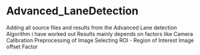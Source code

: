# Advanced_LaneDetection
Adding all source files and results from the Advanced Lane detection Algorithm i have worked out Results mainly depends on factors like Camera Calibration Preprocessing of Image Selecting ROI - Region of Interest Image offset Factor
